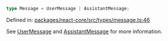 ```ts
type Message = UserMessage | AssistantMessage;
```

Defined in: [packages/react-core/src/types/message.ts:46](https://github.com/thesysdev/crayon/blob/cbecbe8e16fae54d735cb8e1fe31b72f51300d52/js/packages/react-core/src/types/message.ts#L46)

See [UserMessage](UserMessage.md) and [AssistantMessage](AssistantMessage.md) for more information.
